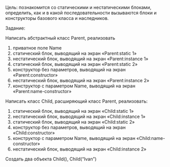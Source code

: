 Цель: познакомится со статическими и нестатическими блоками, определить, как и в какой последовательности вызываются блоки и конструкторы базового класса и наследников.

Задание:

Написать абстрактный класс Parent, реализовать
1. приватное поле Name
2. статический блок, выводящий на экран «Parent:static 1»
3. нестатический блок, выводящий на экран «Parent:instance 1»
4. статический блок, выводящий на экран «Parent:static 2»
5. конструктор без параметров, выводящий на экран «Parent:constructor»
6. нестатический блок, выводящий на экран «Parent:instance 2»
7. конструктор c параметром Name, выводящий на экран «Parent:name-constructor»

Написать класс Child, расширяющий класс Parent, реализовать:

1. статический блок, выводящий на экран «Child:static 1»
2. нестатический блок, выводящий на экран «Child:instance 1»
3. статический блок, выводящий на экран «Child:static 2»
4. конструктор без параметров, выводящий на экран «Child:constructor»
5. конструктор c параметром Name, выводящий на экран «Child:name-constructor»
6. нестатический блок, выводящий на экран «Child:instance 2»

Создать два объекта Child(), Child(“Ivan”)
